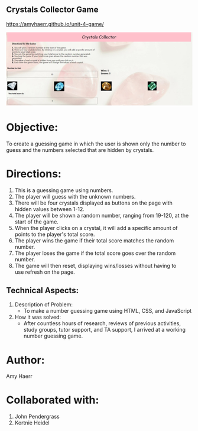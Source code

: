 ## Crystals Collector Game

https://amyhaerr.github.io/unit-4-game/


<img src="assets/images/crystalcollector.jpg">


# Objective:
To create a guessing game in which the user is shown only the number to guess and the numbers selected that are hidden by crystals.


# Directions:

1. This is a guessing game using numbers.
2. The player will guess with the unknown numbers.
3. There will be four crystals displayed as buttons on the page with    
    hidden values between 1-12.
4. The player will be shown a random number, ranging from 19-120, at 
    the start of the game.
5. When the player clicks on a crystal, it will add a specific amount 
    of points to the player's total score.
6. The player wins the game if their total score matches the random 
    number.
7. The player loses the game if the total score goes over the random 
    number.
8. The game will then reset, displaying wins/losses without having  to  
   use refresh on the page.

## Technical Aspects:

1. Description of Problem:
    - To make a number guessing game using HTML, CSS, and JavaScript
2. How it was solved:
    - After countless hours of research, reviews of previous activities, study groups, tutor support, and TA support, I arrived at a working number guessing game. 

# Author:
Amy Haerr

# Collaborated with:
1. John Pendergrass
2. Kortnie Heidel











